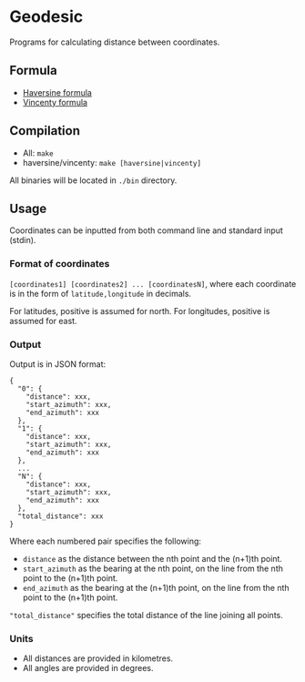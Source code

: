 # Geodesic
Programs for calculating distance between coordinates.

## Formula
* [Haversine formula](https://en.wikipedia.org/wiki/Haversine_formula)
* [Vincenty formula](https://en.wikipedia.org/wiki/Vincenty%27s_formulae)

## Compilation
* All: `make`
* haversine/vincenty: `make [haversine|vincenty]`

All binaries will be located in `./bin` directory.

## Usage
Coordinates can be inputted from both command line and standard input (stdin).

### Format of coordinates
`[coordinates1] [coordinates2] ... [coordinatesN]`, where
each coordinate is in the form of `latitude,longitude` in decimals.

For latitudes, positive is assumed for north.
For longitudes, positive is assumed for east.

### Output
Output is in JSON format:
```
{
  "0": {
    "distance": xxx,
    "start_azimuth": xxx,
    "end_azimuth": xxx
  },
  "1": {
    "distance": xxx,
    "start_azimuth": xxx,
    "end_azimuth": xxx
  },
  ...
  "N": {
    "distance": xxx,
    "start_azimuth": xxx,
    "end_azimuth": xxx
  },
  "total_distance": xxx
}
```
Where
each numbered pair specifies the following:
* `distance` as the distance between the nth point and the (n+1)th point.
* `start_azimuth` as the bearing at the nth point, on the line from the nth point to the (n+1)th point.
* `end_azimuth` as the bearing at the (n+1)th point, on the line from the nth point to the (n+1)th point.
 
`"total_distance"` specifies the total distance of the line joining all points.

### Units
* All distances are provided in kilometres.
* All angles are provided in degrees.
